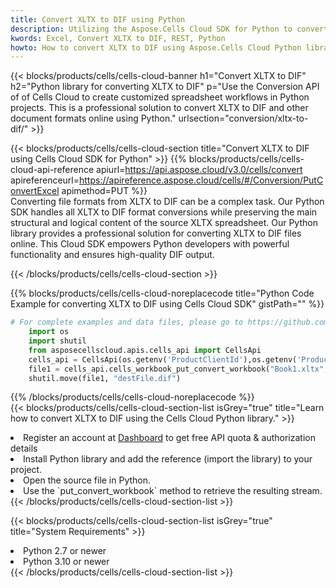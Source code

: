 ```yaml
---
title: Convert XLTX to DIF using Python 
description: Utilizing the Aspose.Cells Cloud SDK for Python to convert a XLTX format file to a DIF format file. 
kwords: Excel, Convert XLTX to DIF, REST, Python
howto: How to convert XLTX to DIF using Aspose.Cells Cloud Python library.
---
```



{{< blocks/products/cells/cells-cloud-banner h1="Convert XLTX to DIF" h2="Python library for converting XLTX to DIF" p="Use the Conversion API of of Cells Cloud to create customized spreadsheet workflows in Python projects. This is a professional solution to convert XLTX to DIF and other document formats online using Python." urlsection="conversion/xltx-to-dif/" >}}

{{< blocks/products/cells/cells-cloud-section  title="Convert XLTX to DIF using Cells Cloud SDK for Python" >}}
{{% blocks/products/cells/cells-cloud-api-reference  apiurl=https://api.aspose.cloud/v3.0/cells/convert  apireferenceurl=https://apireference.aspose.cloud/cells/#/Conversion/PutConvertExcel  apimethod=PUT %}}
<br/>
Converting file formats from XLTX to DIF can be a complex task. Our Python SDK handles all XLTX to DIF format conversions while preserving the main structural and logical content of the source XLTX spreadsheet. Our Python library provides a professional solution for converting XLTX to DIF files online. This Cloud SDK empowers Python developers with powerful functionality and ensures high-quality DIF output.

{{< /blocks/products/cells/cells-cloud-section >}}

{{% blocks/products/cells/cells-cloud-noreplacecode title="Python Code Example for converting XLTX to DIF using Cells Cloud SDK" gistPath="" %}}
 
```python
# For complete examples and data files, please go to https://github.com/aspose-cells-cloud/aspose-cells-cloud-python/
    import os
    import shutil
    from asposecellscloud.apis.cells_api import CellsApi
    cells_api = CellsApi(os.getenv('ProductClientId'),os.getenv('ProductClientSecret'))
    file1 = cells_api.cells_workbook_put_convert_workbook("Book1.xltx",format="dif")
    shutil.move(file1, "destFile.dif")     
```
 
{{% /blocks/products/cells/cells-cloud-noreplacecode  %}}
<br/>
{{< blocks/products/cells/cells-cloud-section-list isGrey="true"  title="Learn how to convert XLTX to DIF using the Cells Cloud Python library." >}}
<li>Register an account at <a href="https://dashboard.aspose.cloud/">Dashboard</a> to get free API quota & authorization details</li>
<li>Install Python library and add the reference (import the library) to your project.</li>
<li>Open the source file in Python.</li>
<li>Use the `put_convert_workbook` method to retrieve the resulting stream.</li>
{{< /blocks/products/cells/cells-cloud-section-list >}}

{{< blocks/products/cells/cells-cloud-section-list isGrey="true"  title="System Requirements" >}}
<li>Python 2.7 or newer</li>
<li>Python 3.10 or newer</li>
{{< /blocks/products/cells/cells-cloud-section-list >}}
